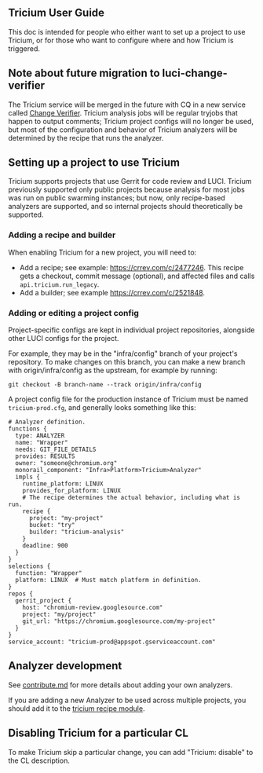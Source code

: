 ## Tricium User Guide

This doc is intended for people who either want to set up a project to use
Tricium, or for those who want to configure where and how Tricium is triggered.

## Note about future migration to luci-change-verifier

The Tricium service will be merged in the future with CQ in a new service called
[Change
Verifier](https://source.chromium.org/chromium/infra/infra/+/master:go/src/go.chromium.org/luci/cv/README.md).
Tricium analysis jobs will be regular tryjobs that happen to output comments;
Tricium project configs will no longer be used, but most of the configuration
and behavior of Tricium analyzers will be determined by the recipe that runs the
analyzer.

## Setting up a project to use Tricium

Tricium supports projects that use Gerrit for code review and LUCI. Tricium
previously supported only public projects because analysis for most jobs was run
on public swarming instances; but now, only recipe-based analyzers are
supported, and so internal projects should theoretically be supported.

### Adding a recipe and builder

When enabling Tricium for a new project, you will need to:

*   Add a recipe; see example: https://crrev.com/c/2477246. This recipe gets a
    checkout, commit message (optional), and affected files and calls
    `api.tricium.run_legacy`.
*   Add a builder; see example https://crrev.com/c/2521848.

### Adding or editing a project config

Project-specific configs are kept in individual project repositories, alongside
other LUCI configs for the project.

For example, they may be in the "infra/config" branch of your project's
repository. To make changes on this branch, you can make a new branch with
origin/infra/config as the upstream, for example by running:

```
git checkout -B branch-name --track origin/infra/config
```

A project config file for the production instance of Tricium must be named
`tricium-prod.cfg`, and generally looks something like this:

```
# Analyzer definition.
functions {
  type: ANALYZER
  name: "Wrapper"
  needs: GIT_FILE_DETAILS
  provides: RESULTS
  owner: "someone@chromium.org"
  monorail_component: "Infra>Platform>Tricium>Analyzer"
  impls {
    runtime_platform: LINUX
    provides_for_platform: LINUX
    # The recipe determines the actual behavior, including what is run.
    recipe {
      project: "my-project"
      bucket: "try"
      builder: "tricium-analysis"
    }
    deadline: 900
  }
}
selections {
  function: "Wrapper"
  platform: LINUX  # Must match platform in definition.
}
repos {
  gerrit_project {
    host: "chromium-review.googlesource.com"
    project: "my/project"
    git_url: "https://chromium.googlesource.com/my-project"
  }
}
service_account: "tricium-prod@appspot.gserviceaccount.com"
```

## Analyzer development

See [contribute.md](./contribute.md) for more details about adding your own
analyzers.

If you are adding a new Analyzer to be used across multiple projects, you should
add it to the
[tricium recipe module](https://source.chromium.org/chromium/infra/infra/+/master:recipes-py/recipe_modules/tricium/api.py).

## Disabling Tricium for a particular CL

To make Tricium skip a particular change, you can add "Tricium: disable" to the
CL description.
